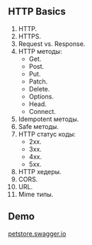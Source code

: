 ## HTTP Basics

1. HTTP.
2. HTTPS.
3. Request vs. Response.
4. HTTP методы:
   * Get.
   * Post.
   * Put.
   * Patch.
   * Delete.
   * Options.
   * Head.
   * Connect.
5. Idempotent методы.
6. Safe методы.
7. HTTP статус коды:
   * 2xx.
   * 3xx.
   * 4xx.
   * 5xx.
8. HTTP хедеры.
9. CORS.
10. URL.
11. Mime типы.

## Demo

[petstore.swagger.io](https://petstore.swagger.io/#/)